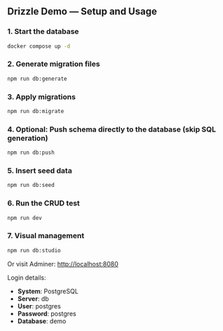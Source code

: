 ## Drizzle Demo — Setup and Usage

### 1. Start the database
```bash
docker compose up -d
```

### 2. Generate migration files
```bash
npm run db:generate
```

### 3. Apply migrations
```bash
npm run db:migrate
```

### 4. Optional: Push schema directly to the database (skip SQL generation)
```bash
npm run db:push
```

### 5. Insert seed data
```bash
npm run db:seed
```

### 6. Run the CRUD test
```bash
npm run dev
```

### 7. Visual management
```bash
npm run db:studio
```

Or visit Adminer: [http://localhost:8080](http://localhost:8080)

Login details:
- **System**: PostgreSQL
- **Server**: db
- **User**: postgres
- **Password**: postgres
- **Database**: demo


